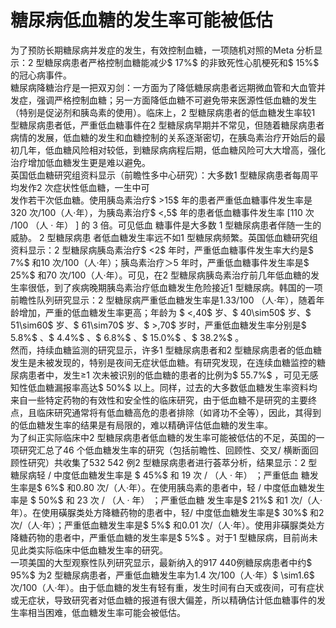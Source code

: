 # 糖尿病低血糖的发生率可能被低估  
为了预防长期糖尿病并发症的发生，有效控制血糖，一项随机对照的Meta 分析显示：2 型糖尿病患者严格控制血糖能减少$ 17\%$  的非致死性心肌梗死和$ 15\%$  的冠心病事件。  
糖尿病降糖治疗是一把双刃剑：一方面为了降低糖尿病患者远期微血管和大血管并发症，强调严格控制血糖；另一方面降低血糖不可避免带来医源性低血糖的发生（特别是促泌剂和胰岛素的使用）。临床上，2 型糖尿病患者的低血糖发生率较1 型糖尿病患者低，严重低血糖事件在2 型糖尿病早期并不常见，但随着糖尿病患者病情的发展，低血糖的发生和血糖控制的关系逐渐密切，在胰岛素治疗开始后的最初几年，低血糖风险相对较低，到糖尿病病程后期，低血糖风险可大大增高，强化治疗增加低血糖发生更是难以避免。  
英国低血糖研究组资料显示（前瞻性多中心研究）：大多数1 型糖尿病患者每周平均发作2 次症状性低血糖，一生中可  
发作若干次低血糖。使用胰岛素治疗$ >15$  年的患者严重低血糖事件发生率是320 次/100（人·年），为胰岛素治疗$ <\,5$  年的患者低血糖事件发生率 [110  次 /100 （人 · 年） ]  的 3  倍。可见低血 糖事件是大多数 1  型糖尿病患者伴随一生的威胁。 2  型糖尿病患 者低血糖发生率远不如1 型糖尿病频繁。英国低血糖研究组资料显示：2 型糖尿病胰岛素治疗$ <2$  年时，严重低血糖事件发生率大约是$ 7\%$  和10 次/100（人·年）；胰岛素治疗＞5 年时，严重低血糖事件发生率是$ 25\%$  和70 次/100（人·年）。可见，在2 型糖尿病胰岛素治疗前几年低血糖的发生率很低，到了疾病晚期胰岛素治疗低血糖发生危险接近1 型糖尿病。韩国的一项前瞻性队列研究显示：2 型糖尿病严重低血糖发生率是1.33/100
（人·年），随着年龄增加，严重的低血糖发生率更高；年龄为
$ <\,40$  岁、$ 40\sim50$  岁、$ 51\sim60$  岁、$ 61\sim70$  岁、$ >\,70$  岁时，严重低血糖发生率分别是$ 5.8\%$ 、$ 4.4\%$ 、$ 6.8\%$ 、$ 15.0\%$ 、$ 38.2\%$ 。  
然而，持续血糖监测的研究显示，许多1 型糖尿病患者和2 型糖尿病患者的低血糖发生是未被发现的，特别是夜间无症状低血糖。有研究发现，在连续血糖监控的糖尿病患者中，发生≥1 次未被识别的低血糖的患者的比例为$ 55.7\%$ ，可见无感知性低血糖漏报率高达$ 50\%$  以上。同样，过去的大多数低血糖发生率资料均来自一些特定药物的有效性和安全性的临床研究，由于低血糖不是研究的主要终点，且临床研究通常将有低血糖高危的患者排除（如肾功不全等），因此，其得到的低血糖发生率的结果是有局限的，难以精确评估低血糖的发生率。  
为了纠正实际临床中2 型糖尿病患者低血糖的发生率可能被低估的不足，英国的一项研究汇总了46 个低血糖发生率的研究（包括前瞻性、回顾性、交叉/ 横断面回顾性研究）共收集了532 542 例2 型糖尿病患者进行荟萃分析，结果显示：2 型糖尿病轻 /  中度低血糖发生率是 $ 45\%$   和 19  次 / （人 · 年） ；严重低血 糖发生率是$ 6\%$  和0.80 次/（人·年）。在使用胰岛素的患者中，轻 /  中度低血糖发生率是 $ 50\%$   和 23  次 / （人 · 年） ；严重低血糖 发生率是$ 21\%$  和1 次/（人·年）。在使用磺脲类处方降糖药物的患者中，轻/ 中度低血糖发生率是$ 30\%$  和2 次/（人·年）；严重低血糖发生率是$ 5\%$  和0.01 次/（人·年）。使用非磺脲类处方降糖药物的患者中，严重低血糖的发生率是$ 5\%$ 。对于1 型糖尿病，目前尚未见此类实际临床中低血糖发生率的研究。  
一项美国的大型观察性队列研究显示，最新纳入的917 440例糖尿病患者中约$ 95\%$  为2 型糖尿病患者，严重低血糖发生率为1.4 次/100（人·年）$ \sim1.6$  次/100（人·年）。由于低血糖的发生有轻有重，发生时间有白天或夜间，可有症状或无症状，导致研究者对低血糖的报道有很大偏差，所以精确估计低血糖事件的发生率相当困难，低血糖发生率可能会被低估。  
